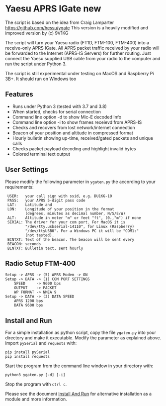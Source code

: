 # Yaesu APRS IGate new

The script is based on the idea from Craig Lamparter 
https://github.com/hessu/ygate
This version is a heavily modified and improved version by 
(c) 9V1KG

The script will turn your Yaesu radio (FT1D, FTM-100, FTM-400) into a receive-only APRS IGate.
All APRS packet traffic received by your radio will be forwarded to the Internet
(APRS-IS Servers) for further routing. Just connect the Yaesu supplied USB cable from
your radio to the computer and run the script under Python 3.

The script is still experimental under testing on MacOS and Raspberry Pi 3B+. It should run 
on Windows too

## Features
- Runs under Python 3 (tested with 3.7 and 3.8)
- When started, checks for serial connection
- Command line option -d to show Mic-E decoded Info
- Command line option -i to show frames receievd from APRS-IS 
- Checks and recovers from lost network/internet connection
- Beacon of your position and altitude in compressed format
- Hourly bulletin showing up-time, received/gated packets and unique calls
- Checks packet payload decoding and highlight invalid bytes 
- Colored terminal text output

## User Settings
Please modify the following parameter in `ygaten.py` the according to your requirements:

     USER:   your call sign with ssid, e.g. DU1KG-10
     PASS:   your APRS 5-digit pass code
     LAT:    Latitude and 
     LON:    Longitude of your position in the format
             (degrees, minutes as decimal number, N/S/E/W)
     ALT:    Altitude in meter "m" or feet "ft", (0.,"m") if none
     SERIAL: The driver for your com port. For MacOS it is 
             "/dev/tty.usbserial-14110", for Linux (Raspberry) 
             "/dev/ttyUSB0". For a Windows PC it will be "COM1:"
             (not tested).
     BCNTXT: Text of the beacon. The beacon will be sent every 
     BEACON: seconds
     BLNTXT: Bulletin text, sent hourly
## Radio Setup FTM-400
    Setup -> APRS -> (5) APRS Modem -> ON
    Setup -> DATA -> (1) COM PORT SETTINGS
        SPEED     -> 9600 bps
        OUTPUT    -> PACKET
        WP FORMAT -> NMEA 9
    Setup -> DATA -> (3) DATA SPEED
        APRS 1200 bps
        DATA 9600 bps

## Install and Run

For a simple installation as python script, copy the file `ygaten.py` into your directory 
and make it executable.
Modify the parameter as explained above. Import `pySerial` and `requests` with:

    pip install pySerial
    pip install requests

Start the program from the command line window in your directory with: 

    python3 ygaten.py [-d] [-i]

Stop the program with `ctrl c`.

Please see the document [Install And Run](Install_run.md) for alternative installation as a module and more information.
